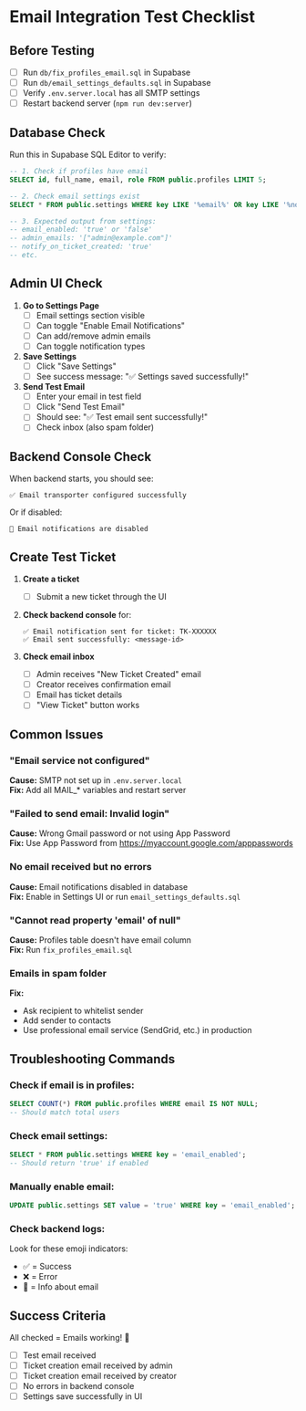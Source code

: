 # Email Integration Test Checklist

## Before Testing

- [ ] Run `db/fix_profiles_email.sql` in Supabase
- [ ] Run `db/email_settings_defaults.sql` in Supabase
- [ ] Verify `.env.server.local` has all SMTP settings
- [ ] Restart backend server (`npm run dev:server`)

## Database Check

Run this in Supabase SQL Editor to verify:

```sql
-- 1. Check if profiles have email
SELECT id, full_name, email, role FROM public.profiles LIMIT 5;

-- 2. Check email settings exist
SELECT * FROM public.settings WHERE key LIKE '%email%' OR key LIKE '%notify%';

-- 3. Expected output from settings:
-- email_enabled: 'true' or 'false'
-- admin_emails: '["admin@example.com"]'
-- notify_on_ticket_created: 'true'
-- etc.
```

## Admin UI Check

1. **Go to Settings Page**
   - [ ] Email settings section visible
   - [ ] Can toggle "Enable Email Notifications"
   - [ ] Can add/remove admin emails
   - [ ] Can toggle notification types

2. **Save Settings**
   - [ ] Click "Save Settings"
   - [ ] See success message: "✅ Settings saved successfully!"

3. **Send Test Email**
   - [ ] Enter your email in test field
   - [ ] Click "Send Test Email"
   - [ ] Should see: "✅ Test email sent successfully!"
   - [ ] Check inbox (also spam folder)

## Backend Console Check

When backend starts, you should see:
```
✅ Email transporter configured successfully
```

Or if disabled:
```
📧 Email notifications are disabled
```

## Create Test Ticket

1. **Create a ticket**
   - [ ] Submit a new ticket through the UI
   
2. **Check backend console** for:
   ```
   ✅ Email notification sent for ticket: TK-XXXXXX
   ✅ Email sent successfully: <message-id>
   ```

3. **Check email inbox**
   - [ ] Admin receives "New Ticket Created" email
   - [ ] Creator receives confirmation email
   - [ ] Email has ticket details
   - [ ] "View Ticket" button works

## Common Issues

### "Email service not configured"
**Cause:** SMTP not set up in `.env.server.local`  
**Fix:** Add all MAIL_* variables and restart server

### "Failed to send email: Invalid login"
**Cause:** Wrong Gmail password or not using App Password  
**Fix:** Use App Password from https://myaccount.google.com/apppasswords

### No email received but no errors
**Cause:** Email notifications disabled in database  
**Fix:** Enable in Settings UI or run `email_settings_defaults.sql`

### "Cannot read property 'email' of null"
**Cause:** Profiles table doesn't have email column  
**Fix:** Run `fix_profiles_email.sql`

### Emails in spam folder
**Fix:** 
- Ask recipient to whitelist sender
- Add sender to contacts
- Use professional email service (SendGrid, etc.) in production

## Troubleshooting Commands

### Check if email is in profiles:
```sql
SELECT COUNT(*) FROM public.profiles WHERE email IS NOT NULL;
-- Should match total users
```

### Check email settings:
```sql
SELECT * FROM public.settings WHERE key = 'email_enabled';
-- Should return 'true' if enabled
```

### Manually enable email:
```sql
UPDATE public.settings SET value = 'true' WHERE key = 'email_enabled';
```

### Check backend logs:
Look for these emoji indicators:
- ✅ = Success
- ❌ = Error
- 📧 = Info about email

## Success Criteria

All checked = Emails working! 🎉

- [ ] Test email received
- [ ] Ticket creation email received by admin
- [ ] Ticket creation email received by creator
- [ ] No errors in backend console
- [ ] Settings save successfully in UI
